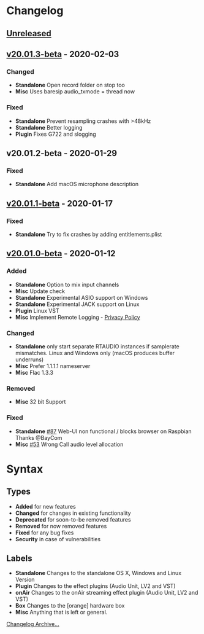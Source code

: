 # Changelog

## [Unreleased]


## [v20.01.3-beta] - 2020-02-03

### Changed

- **Standalone** Open record folder on stop too
- **Misc** Uses baresip audio_txmode = thread now

### Fixed

- **Standalone** Prevent resampling crashes with >48kHz
- **Standalone** Better logging
- **Plugin** Fixes G722 and slogging


## v20.01.2-beta - 2020-01-29

### Fixed

- **Standalone** Add macOS microphone description


## [v20.01.1-beta] - 2020-01-17

### Fixed

- **Standalone** Try to fix crashes by adding entitlements.plist


## [v20.01.0-beta] - 2020-01-12

### Added

- **Standalone** Option to mix input channels
- **Misc** Update check
- **Standalone** Experimental ASIO support on Windows
- **Standalone** Experimental JACK support on Linux
- **Plugin** Linux VST
- **Misc** Implement Remote Logging - [Privacy Policy](https://studio-link.de/datenschutz_en.html)

### Changed

- **Standalone** only start separate RTAUDIO instances if samplerate mismatches.
  Linux and Windows only (macOS produces buffer underruns)
- **Misc** Prefer 1.1.1.1 nameserver
- **Misc** Flac 1.3.3

### Removed

- **Misc** 32 bit Support

### Fixed

- **Standalone** [#87] Web-UI non functional / blocks browser on Raspbian
  Thanks @BayCom
- **Misc** [#53] Wrong Call audio level allocation


# Syntax

## Types

- **Added** for new features
- **Changed** for changes in existing functionality
- **Deprecated** for soon-to-be removed features
- **Removed** for now removed features
- **Fixed** for any bug fixes
- **Security** in case of vulnerabilities

## Labels

- **Standalone** Changes to the standalone OS X, Windows and Linux Version
- **Plugin** Changes to the effect plugins (Audio Unit, LV2 and VST)
- **onAir** Changes to the onAir streaming effect plugin (Audio Unit, LV2 and VST)
- **Box** Changes to the [orange] hardware box
- **Misc** Anything that is left or general.


[Changelog Archive...](https://github.com/Studio-Link/app/blob/v19.xx.x/CHANGELOG-ARCHIVE.md)

[Unreleased]: https://github.com/Studio-Link/app/compare/v20.01.0-beta...HEAD
[v20.01.3-beta]: https://github.com/Studio-Link/app/compare/v20.01.1-beta...v20.01.3-beta
[v20.01.1-beta]: https://github.com/Studio-Link/app/compare/v20.01.0-beta...v20.01.1-beta
[v20.01.0-beta]: https://github.com/Studio-Link/app/compare/v19.09.0-beta...v20.01.0-beta
[#87]: https://gitlab.com/studio.link/app/issues/87
[#53]: https://gitlab.com/studio.link/app/issues/53
